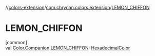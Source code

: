 //[colors-extension](../../index.md)/[com.chrynan.colors.extension](index.md)/[LEMON_CHIFFON](-l-e-m-o-n_-c-h-i-f-f-o-n.md)

# LEMON_CHIFFON

[common]\
val [Color.Companion](../../../colors-core/colors-core/com.chrynan.colors/-color/-companion/index.md).[LEMON_CHIFFON](-l-e-m-o-n_-c-h-i-f-f-o-n.md): [HexadecimalColor](../../../colors-core/colors-core/com.chrynan.colors/-hexadecimal-color/index.md)
